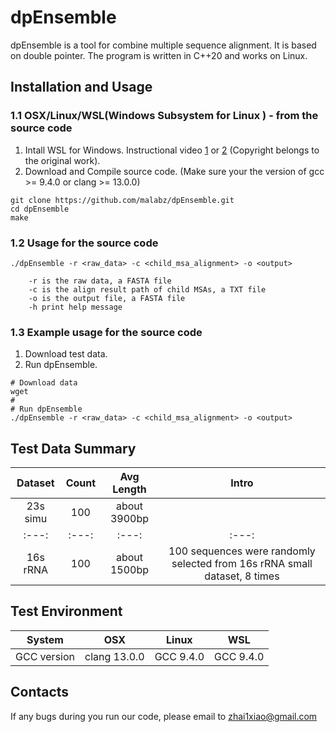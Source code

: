 # dpEnsemble

dpEnsemble is a tool for combine multiple sequence alignment. It is based on double pointer. The program is written in C++20 and works on Linux.

## Installation and Usage

### 1.1 OSX/Linux/WSL(Windows Subsystem for Linux ) - from the source code

1. Intall WSL for Windows. Instructional video [1](https://www.youtube.com/watch?v=X-DHaQLrBi8&t=5s) or [2](http://lab.malab.cn/%7Etfr/1.mp4) (Copyright belongs to the original work).
2. Download and Compile source code. (Make sure your the version of gcc >= 9.4.0 or clang >= 13.0.0)
```shell
git clone https://github.com/malabz/dpEnsemble.git
cd dpEnsemble
make
```

### 1.2 Usage for the source code
```
./dpEnsemble -r <raw_data> -c <child_msa_alignment> -o <output> 

	-r is the raw data, a FASTA file
	-c is the align result path of child MSAs, a TXT file
	-o is the output file, a FASTA file
	-h print help message
```

### 1.3 Example usage for the source code
1. Download test data.
2. Run dpEnsemble.
```
# Download data
wget 
# 
# Run dpEnsemble
./dpEnsemble -r <raw_data> -c <child_msa_alignment> -o <output> 

```

## Test Data Summary
Dataset|Count|Avg Length|Intro
:---:|:---:|:---:|:---:
23s simu|100|about 3900bp|
:---:|:---:|:---:|:---:
16s rRNA|100|about 1500bp|100 sequences were randomly selected from 16s rRNA small dataset, 8 times

## Test Environment
System|OSX|Linux|WSL
:---:|:---:|:---:|:---:
GCC version|clang 13.0.0|GCC 9.4.0|GCC 9.4.0

## Contacts
If any bugs during you run our code, please email to zhai1xiao@gmail.com
